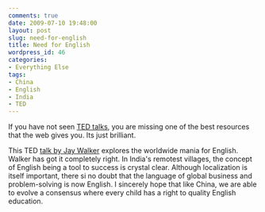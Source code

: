 ```yaml
---
comments: true
date: 2009-07-10 19:48:00
layout: post
slug: need-for-english
title: Need for English
wordpress_id: 46
categories:
- Everything Else
tags:
- China
- English
- India
- TED
---
```


If you have not seen [TED talks](http://www.ted.com), you are missing one of the best resources that the web gives you. Its just brilliant.  
  
This TED [talk by Jay Walker](http://www.ted.com/index.php/talks/lang/eng/jay_walker_on_the_world_s_english_mania.html) explores the worldwide mania for English. Walker has got it completely right. In India's remotest villages, the concept of English being a tool to success is crystal clear. Although localization is itself important, there si no doubt that the language of global business and problem-solving is now English. I sincerely hope that like China, we are able to evolve a consensus where every child has a right to quality English education.   
  

